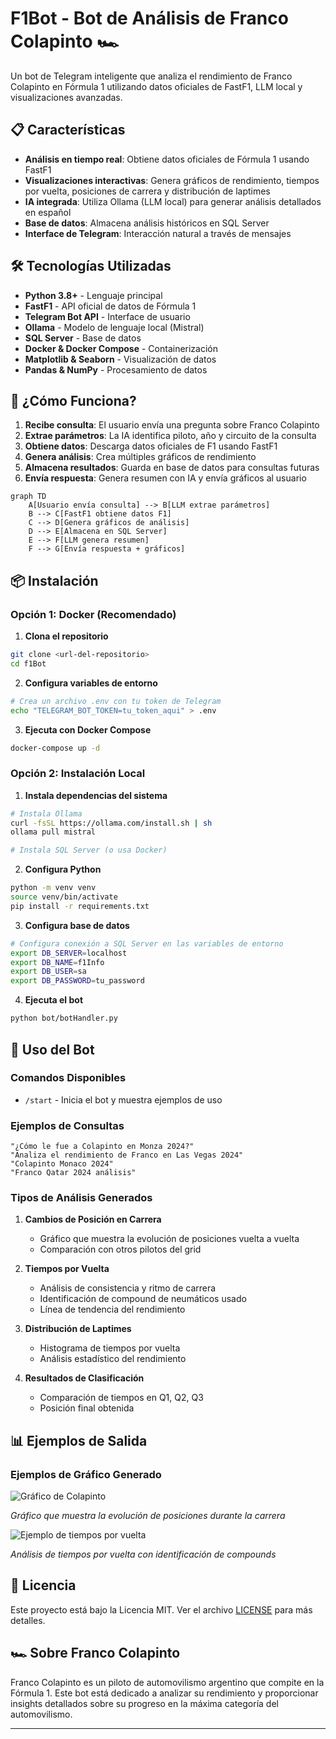# F1Bot - Bot de Análisis de Franco Colapinto 🏎️

Un bot de Telegram inteligente que analiza el rendimiento de Franco Colapinto en Fórmula 1 utilizando datos oficiales de FastF1, LLM local y visualizaciones avanzadas.

## 📋 Características

- **Análisis en tiempo real**: Obtiene datos oficiales de Fórmula 1 usando FastF1
- **Visualizaciones interactivas**: Genera gráficos de rendimiento, tiempos por vuelta, posiciones de carrera y distribución de laptimes
- **IA integrada**: Utiliza Ollama (LLM local) para generar análisis detallados en español
- **Base de datos**: Almacena análisis históricos en SQL Server
- **Interface de Telegram**: Interacción natural a través de mensajes

## 🛠️ Tecnologías Utilizadas

- **Python 3.8+** - Lenguaje principal
- **FastF1** - API oficial de datos de Fórmula 1
- **Telegram Bot API** - Interface de usuario
- **Ollama** - Modelo de lenguaje local (Mistral)
- **SQL Server** - Base de datos
- **Docker & Docker Compose** - Containerización
- **Matplotlib & Seaborn** - Visualización de datos
- **Pandas & NumPy** - Procesamiento de datos

## 🏁 ¿Cómo Funciona?

1. **Recibe consulta**: El usuario envía una pregunta sobre Franco Colapinto
2. **Extrae parámetros**: La IA identifica piloto, año y circuito de la consulta
3. **Obtiene datos**: Descarga datos oficiales de F1 usando FastF1
4. **Genera análisis**: Crea múltiples gráficos de rendimiento
5. **Almacena resultados**: Guarda en base de datos para consultas futuras
6. **Envía respuesta**: Genera resumen con IA y envía gráficos al usuario

```mermaid
graph TD
    A[Usuario envía consulta] --> B[LLM extrae parámetros]
    B --> C[FastF1 obtiene datos F1]
    C --> D[Genera gráficos de análisis]
    D --> E[Almacena en SQL Server]
    E --> F[LLM genera resumen]
    F --> G[Envía respuesta + gráficos]
```

## 📦 Instalación

### Opción 1: Docker (Recomendado)

1. **Clona el repositorio**
```bash
git clone <url-del-repositorio>
cd f1Bot
```

2. **Configura variables de entorno**
```bash
# Crea un archivo .env con tu token de Telegram
echo "TELEGRAM_BOT_TOKEN=tu_token_aqui" > .env
```

3. **Ejecuta con Docker Compose**
```bash
docker-compose up -d
```

### Opción 2: Instalación Local

1. **Instala dependencias del sistema**
```bash
# Instala Ollama
curl -fsSL https://ollama.com/install.sh | sh
ollama pull mistral

# Instala SQL Server (o usa Docker)
```

2. **Configura Python**
```bash
python -m venv venv
source venv/bin/activate
pip install -r requirements.txt
```

3. **Configura base de datos**
```bash
# Configura conexión a SQL Server en las variables de entorno
export DB_SERVER=localhost
export DB_NAME=f1Info
export DB_USER=sa
export DB_PASSWORD=tu_password
```

4. **Ejecuta el bot**
```bash
python bot/botHandler.py
```

## 🚀 Uso del Bot

### Comandos Disponibles

- `/start` - Inicia el bot y muestra ejemplos de uso

### Ejemplos de Consultas

```
"¿Cómo le fue a Colapinto en Monza 2024?"
"Analiza el rendimiento de Franco en Las Vegas 2024"
"Colapinto Monaco 2024"
"Franco Qatar 2024 análisis"
```

### Tipos de Análisis Generados

1. **Cambios de Posición en Carrera**
   - Gráfico que muestra la evolución de posiciones vuelta a vuelta
   - Comparación con otros pilotos del grid

2. **Tiempos por Vuelta**
   - Análisis de consistencia y ritmo de carrera
   - Identificación de compound de neumáticos usado
   - Línea de tendencia del rendimiento

3. **Distribución de Laptimes**
   - Histograma de tiempos por vuelta
   - Análisis estadístico del rendimiento

4. **Resultados de Clasificación**
   - Comparación de tiempos en Q1, Q2, Q3
   - Posición final obtenida

## 📊 Ejemplos de Salida
### Ejemplos de Gráfico Generado

![Gráfico de Colapinto](data/media/race_positions_changes_COL_Barcelona_2025.png)

*Gráfico que muestra la evolución de posiciones durante la carrera*

![Ejemplo de tiempos por vuelta](data/media/race_laps_times_COL_Barcelona_2025.png)

*Análisis de tiempos por vuelta con identificación de compounds*

## 📄 Licencia

Este proyecto está bajo la Licencia MIT. Ver el archivo [LICENSE](LICENSE) para más detalles.

## 🏎️ Sobre Franco Colapinto

Franco Colapinto es un piloto de automovilismo argentino que compite en la Fórmula 1. Este bot está dedicado a analizar su rendimiento y proporcionar insights detallados sobre su progreso en la máxima categoría del automovilismo.

---